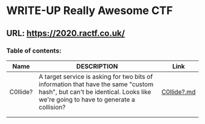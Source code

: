 # WRITE-UP Really Awesome CTF

## URL: https://2020.ractf.co.uk/

### Table of contents:



| Name     | DESCRIPTION                                                  | Link                      |
| -------- | ------------------------------------------------------------ | ------------------------- |
| C0llide? | A target service is asking for two bits of information that have the same "custom hash", but can't be identical. Looks like we're going to have to generate a collision? | [C0llide?.md](C0llide.md) |
|          |                                                              |                           |
|          |                                                              |                           |

